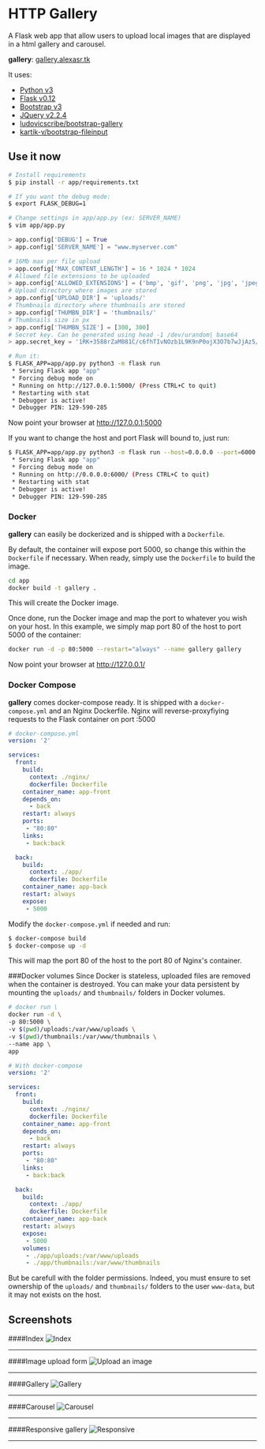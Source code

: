 HTTP Gallery
==================

A Flask web app that allow users to upload local images that are displayed in a html gallery and carousel.

**gallery**: [gallery.alexasr.tk][1]

It uses:

   * [Python v3][2]
   * [Flask v0.12][3]
   * [Bootstrap v3][4]
   * [JQuery v2.2.4][5]
   * [ludovicscribe/bootstrap-gallery][6]
   * [kartik-v/bootstrap-fileinput][7]

Use it now
----------

```sh
# Install requirements
$ pip install -r app/requirements.txt

# If you want the debug mode:
$ export FLASK_DEBUG=1

# Change settings in app/app.py (ex: SERVER_NAME)
$ vim app/app.py 
```
```python
> app.config['DEBUG'] = True
> app.config['SERVER_NAME'] = "www.myserver.com"

# 16Mb max per file upload
> app.config['MAX_CONTENT_LENGTH'] = 16 * 1024 * 1024                       
# Allowed file extensions to be uploaded  
> app.config['ALLOWED_EXTENSIONS'] = ('bmp', 'gif', 'png', 'jpg', 'jpeg')
# Upload directory where images are stored
> app.config['UPLOAD_DIR'] = 'uploads/'
# Thumbnails directory where thumbnails are stored                                
> app.config['THUMBN_DIR'] = 'thumbnails/'
# Thumbnails size in px               
> app.config['THUMBN_SIZE'] = [300, 300]
# Secret key. Can be generated using head -1 /dev/urandom| base64                                 
> app.secret_key = '1RK+3588rZaM081C/c6fhTIvNOzb1L9K9nP0ojX3O7b7wJjAz5/I7EICH3m+/530/sW7iotaUK4R'
```
```sh
# Run it:
$ FLASK_APP=app/app.py python3 -m flask run
 * Serving Flask app "app"
 * Forcing debug mode on
 * Running on http://127.0.0.1:5000/ (Press CTRL+C to quit)
 * Restarting with stat
 * Debugger is active!
 * Debugger PIN: 129-590-285
```

Now point your browser at http://127.0.0.1:5000

If you want to change the host and port Flask will bound to, just run:

```sh
$ FLASK_APP=app/app.py python3 -m flask run --host=0.0.0.0 --port=6000
 * Serving Flask app "app"
 * Forcing debug mode on
 * Running on http://0.0.0.0:6000/ (Press CTRL+C to quit)
 * Restarting with stat
 * Debugger is active!
 * Debugger PIN: 129-590-285
```



### Docker
**gallery** can easily be dockerized and is shipped with a ``Dockerfile``.

By default, the container will expose port 5000, so change this within the ``Dockerfile`` if necessary. When ready, simply use the ``Dockerfile`` to build the image.

```sh
cd app
docker build -t gallery .
```
This will create the Docker image.

Once done, run the Docker image and map the port to whatever you wish on your host. In this example, we simply map port 80 of the host to port 5000 of the container:

```sh
docker run -d -p 80:5000 --restart="always" --name gallery gallery 
```

Now point your browser at http://127.0.0.1/ 

### Docker Compose
**gallery** comes docker-compose ready. It is shipped with a ``docker-compose.yml`` and an Nginx Dockerfile. Nginx will reverse-proxyfiying requests to the Flask container on port :5000


```yml
# docker-compose.yml
version: '2'

services:
  front:
    build:
      context: ./nginx/
      dockerfile: Dockerfile
    container_name: app-front
    depends_on:
      - back
    restart: always
    ports:
     - "80:80"
    links:
     - back:back

  back:
    build:
      context: ./app/
      dockerfile: Dockerfile
    container_name: app-back
    restart: always
    expose:
     - 5000
```


Modify the ``docker-compose.yml`` if needed and run:

```sh
$ docker-compose build
$ docker-compose up -d
```

This will map the port 80 of the host to the port 80 of Nginx's container. 


###Docker volumes
Since Docker is stateless, uploaded files are removed when the container is destroyed. You can make your data persistent by mounting the `uploads/` and `thumbnails/` folders in Docker volumes.
```sh
# docker run \
docker run -d \
-p 80:5000 \
-v $(pwd)/uploads:/var/www/uploads \
-v $(pwd)/thumbnails:/var/www/thumbnails \
--name app \
app
```

```yml
# With docker-compose
version: '2'

services:
  front:
    build:
      context: ./nginx/
      dockerfile: Dockerfile
    container_name: app-front
    depends_on:
      - back
    restart: always
    ports:
     - "80:80"
    links:
     - back:back

  back:
    build:
      context: ./app/
      dockerfile: Dockerfile
    container_name: app-back
    restart: always
    expose:
     - 5000
    volumes:
     - ./app/uploads:/var/www/uploads
     - ./app/thumbnails:/var/www/thumbnails
```
But be carefull with the folder permissions. Indeed, you must ensure to set ownership of the `uploads/` and `thumbnails/` folders to the user `www-data`, but it may not exists on the host. 

Screenshots
-----------
####Index
![Index](https://i.imgur.com/DIMzgU6.png "Index")
***
####Image upload form
![Upload an image](https://i.imgur.com/RGCiG8l.png "Upload an image")
***
####Gallery
![Gallery](https://i.imgur.com/eadFN3J.png "Gallery")
***
####Carousel
![Carousel](https://i.imgur.com/WaMuiv9.png "Carousel")
***
####Responsive gallery
![Responsive](https://i.imgur.com/fGxH2CH.png "Responsive")
***



[1]: http://gallery.alexasr.tk/
[2]: https://www.python.org/
[3]: http://flask.pocoo.org/
[4]: https://getbootstrap.com/
[5]: https://jquery.com/
[6]: https://github.com/ludovicscribe/bootstrap-gallery
[7]: https://github.com/kartik-v/bootstrap-fileinput